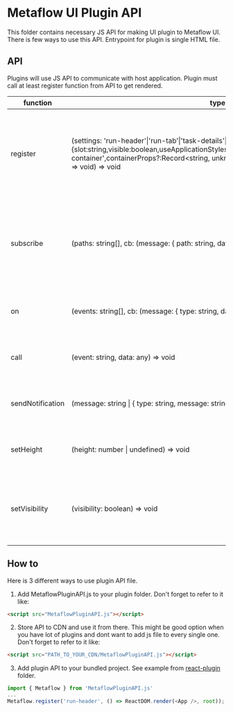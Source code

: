 # Metaflow UI Plugin API

This folder contains necessary JS API for making UI plugin to Metaflow UI. There is few ways to use this API. Entrypoint for plugin is single HTML file.

## API

Plugins will use JS API to communicate with host application. Plugin must call at least register function from API to get rendered.

| function         | type                                                                                                                                                                                                                      | description                                                                                                               |
| ---------------- | ------------------------------------------------------------------------------------------------------------------------------------------------------------------------------------------------------------------------- | ------------------------------------------------------------------------------------------------------------------------- |
| register         | (settings: 'run-header'\|'run-tab'\|'task-details'\|{slot:string,visible:boolean,useApplicationStyles?:boolean,container?:'collapsable'\|'titled-container',containerProps?:Record<string, unknown>}, onReady: (config: PluginConfig) => void) => void | Register plugin to be rendered. Onready callback will be called when host application is all ready.                       |
| subscribe        | (paths: string[], cb: (message: { path: string, data: any }) => void) => void                                                                                                                                             | Subscribe to contextual data updates from application. Possible paths: 'metadata' |
| on               | (events: string[], cb: (message: { type: string, data: any }) => void) => void                                                                                                                                            | Subscribe to any event by event string.                                                                                   |
| call             | (event: string, data: any) => void                                                                                                                                                                                        | Call any custom event with string and any data.                                                                           |
| sendNotification | (message: string \| { type: string, message: string }) => void                                                                                                                                                            | Call notification API from host application.                                                                              |
| setHeight        | (height: number \| undefined) => void                                                                                                                                                                                     | Update height of iframe container for plugin.                                                                             |
| setVisibility    | (visibility: boolean) => void                                                                                                                                                                                             | Update visibility of the plugin. Note that if will stay in iframe even if visibility is set false.                        |

## How to

Here is 3 different ways to use plugin API file.

1. Add MetaflowPluginAPI.js to your plugin folder. Don't forget to refer to it like:

```html
<script src="MetaflowPluginAPI.js"></script>
```

2. Store API to CDN and use it from there. This might be good option when you have lot of plugins and dont want to add js file to every single one. Don't forget to refer to it like:

```html
<script src="PATH_TO_YOUR_CDN/MetaflowPluginAPI.js"></script>
```

3. Add plugin API to your bundled project. See example from [react-plugin](Examples/react-plugin/package.json) folder.

```js
import { Metaflow } from 'MetaflowPluginAPI.js'
...
Metaflow.register('run-header', () => ReactDOM.render(<App />, root));
```

